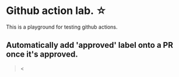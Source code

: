 # Github action lab. ☆
  This is a playground for testing github actions.

## Automatically add 'approved' label onto a PR once it's approved.
  ><


